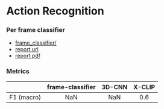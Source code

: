 # Action Recognition

### Per frame classifier

* [frame_classifier/](/frame_classifier)
* [report url](https://api.wandb.ai/links/truffaut/qlhdfwe3)
* [report pdf](/frame_classifier/report.pdf)

### Metrics

||frame-classifier|3D-CNN|X-CLIP|
| :---: | :---: | :---: | :---: |
|F1 (macro)|NaN|NaN|0.6|
